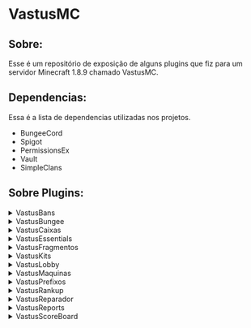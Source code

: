 # VastusMC

## Sobre:
Esse é um repositório de exposição de alguns plugins que fiz para um servidor Minecraft 1.8.9 chamado VastusMC.

## Dependencias:
Essa é a lista de dependencias utilizadas nos projetos.
- BungeeCord
- Spigot
- PermissionsEx
- Vault
- SimpleClans

## Sobre Plugins:
 <details>
   <summary>VastusBans</summary>
   VastusBans é um plugin de gerenciamento de punições de jogadores que utiliza MySQL.
 </details>
 <details>
   <summary>VastusBungee</summary>
   VastusBungee é um plugin que roda no servidor proxy, o qual, é responsável por ligar a conexão dos jogadores com todos os servidores da rede,
   nele é utilizado eventos e comandos que são globais em toda a rede.
 </details>
 <details>
   <summary>VastusCaixas</summary>
   VastusCaixas é um plugin de integração com os jogadores de abertura de caixas que vem um item aleatório previamente especificado.
 </details>
 <details>
   <summary>VastusEssentials</summary>
   VastusEssentials é um plugin que trás comandos e eventos básicos para o servidor.
 </details>
 <details>
   <summary>VastusFragmentos</summary>
   VastusFragmentos é um plugin que ao jogador minerar cria a chance do jogador ganhar um fragmento.
 </details>
 <details>
   <summary>VastusKits</summary>
   VastusKits é um plugin que dá direito ao jogador pegar um kit de itens de acordo com sua classe no jogo.
 </details>
 <details>
   <summary>VastusLobby</summary>
   VastusLobby é um plugin de gerenciamento de jogadores no servidor de entrada, por aqui o jogador pode escolher qual modo de jogo da rede deseja jogar.
 </details>
 <details>
   <summary>VastusMaquinas</summary>
   VastusMaquinas é um plugin que cria maquinas que produzem itens, esses itens podem ser vendidos dentro do servidor.
 </details>
 <details>
   <summary>VastusPrefixos</summary>
   VastusPrefixos é um plugin de gerenciamento de tags na lista de jogadores(TAB).
 </details>
 <details>
   <summary>VastusRankup</summary>
   VastusRankup é um plugin que gerencia os ranks dos jogadores no servidor, fazendo os jogadores subirem de rank o quanto mais subirem.
 </details>
 <details>
   <summary>VastusReparador</summary>
   VastusReparador é um plugin que repara itens gastos no jogo.
 </details>
 <details>
   <summary>VastusReports</summary>
   VastusReports é um plugin que gerencia as denúncias de jogadores.
   
   Um jogador pode lançar um report para equipe sobre uma infração de outro jogador, por exemplo.
 </details>
 <details>
   <summary>VastusScoreBoard</summary>
   VastusScoreBoard é um plugin que mostra algumas estatisticas do lado direito da tela do jogador.
 </details>
